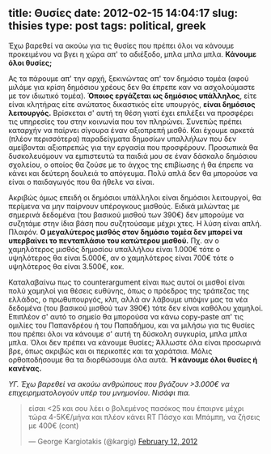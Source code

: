 title: Θυσίες
date: 2012-02-15 14:04:17
slug: thisies
type: post
tags: political, greek
---

Έχω βαρεθεί να ακούω για τις θυσίες που πρέπει όλοι να κάνουμε προκειμένου να βγει η χώρα απ' το αδιέξοδο, μπλα μπλα μπλα. **Κάνουμε όλοι θυσίες;**

Ας τα πάρουμε απ' την αρχή, ξεκινώντας απ' τον δημόσιο τομέα (αφού μιλάμε για κρίση δημόσιου χρέους δεν θα έπρεπε καν να ασχολούμαστε με τον ιδιωτικό τομέα). **Όποιος εργάζεται ως δημόσιος υπάλληλος**, είτε είναι κλητήρας είτε ανώτατος δικαστικός είτε υπουργός, **είναι δημόσιος λειτουργός.** Βρίσκεται σ' αυτή τη θέση γιατί έχει επιλέξει να προσφέρει τις υπηρεσίες του στην κοινωνία που τον πληρώνει. Συνεπώς πρέπει καταρχήν να παίρνει σίγουρα έναν αξιοπρεπή μισθό. Και έχουμε αρκετά (πλέον περισσότερα) παραδείγματα δημοσίων υπαλλήλων που δεν αμείβονται αξιοπρεπώς για την εργασία που προσφέρουν. Προσωπικά θα δυσκολευόμουν να εμπιστευτώ τα παιδιά μου σε έναν δάσκαλο δημόσιου σχολείου, ο οποίος θα ζούσε με το άγχος της επιβίωσης ή θα έπρεπε να κάνει και δεύτερη δουλειά το απόγευμα. Πολύ απλά δεν θα μπορούσε να είναι ο παιδαγωγός που θα ήθελε να είναι.

Ακριβώς όμως επειδή οι δημόσιοι υπάλληλοι είναι δημόσιοι λειτουργοί, θα περίμενα να μην παίρνουν υπέρογκους μισθούς. Ειδικά μιλώντας με σημερινά δεδομένα (του βασικού μισθού των 390€) δεν μπορούμε να συζητάμε στην ίδια βάση που συζητούσαμε μέχρι χτες. Η λύση είναι απλή. Πλαφόν. **Ο μεγαλύτερος μισθός στον δημόσιο τομέα δεν μπορεί να υπερβαίνει το πενταπλάσιο του κατώτερου μισθού.** Πχ. αν ο χαμηλότερος μισθός δημοσίου υπαλλήλου είναι 1.000€ τότε ο υψηλότερος θα είναι 5.000€, αν ο χαμηλότερος είναι 700€ τότε ο υψηλότερος θα είναι 3.500€, κοκ.

Καταλαβαίνω πως το counterargument είναι πως αυτοί οι μισθοί είναι πολύ χαμηλοί για θέσεις ευθύνης, όπως ο πρόεδρος της τράπεζας της ελλάδος, ο πρωθυπουργός, κλπ, αλλά αν λάβουμε υπόψιν μας τα νέα δεδομένα (του βασικού μισθού των 390€) τότε δεν είναι καθόλου χαμηλοί. Επιπλέον σ' αυτό το σημείο θα μπορούσα να κάνω copy-paste απ' τις ομιλίες του Παπανδρέου ή του Παπαδήμου, και να μιλήσω για τις θυσίες που πρέπει όλοι να κάνουμε σ' αυτή τη δύσκολη συγκυρία, μπλα μπλα μπλα. Όλοι δεν πρέπει να κάνουμε θυσίες; Άλλωστε όλα είναι προσωρινά βρε, όπως ακριβώς και οι περικοπές και τα χαράτσια. Μόλις ορθοποδήσουμε θα τα διορθώσουμε όλα αυτά. **Ή κάνουμε όλοι θυσίες ή κανένας.**

_ΥΓ. Έχω βαρεθεί να ακούω ανθρώπους που βγάζουν >3.000€ να επιχειρηματολογούν υπέρ του μνημονίου. Νισάφι πια._

<blockquote class="twitter-tweet"><p>είσαι &lt;25 και σου λέει ο βολεμένος πασόκος που έπαιρνε μέχρι τώρα 4-5Κ€/μήνα και πλέον κάνει RT Πάσχο και Μπάμπη, να ζήσεις με 400€ (cont)</p>&mdash; George Kargiotakis (@kargig) <a href="https://twitter.com/kargig/statuses/168673487135838208">February 12, 2012</a></blockquote>
<script async src="//platform.twitter.com/widgets.js" charset="utf-8"></script>
